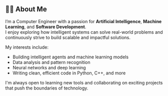 ## 👨‍💻 About Me

I’m a Computer Engineer with a passion for **Artificial Intelligence**, **Machine Learning**, and **Software Development**.  
I enjoy exploring how intelligent systems can solve real-world problems and continuously strive to build scalable and impactful solutions.

My interests include:
- Building intelligent agents and machine learning models
- Data analysis and pattern recognition
- Neural networks and deep learning
- Writing clean, efficient code in Python, C++, and more

I'm always open to learning new tools and collaborating on exciting projects that push the boundaries of technology.
